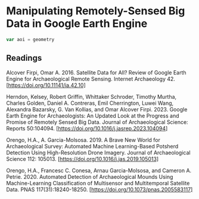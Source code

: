 # Manipulating Remotely-Sensed Big Data in Google Earth Engine

```JavaScript
var aoi = geometry
```

## Readings

Alcover Firpi, Omar A. 2016. Satellite Data for All? Review of Google Earth Engine 
for Archaeological Remote Sensing. Internet Archaeology 42. 
[https://doi.org/10.11141/ia.42.10]

Herndon, Kelsey, Robert Griffin, Whittaker Schroder, Timothy Murtha, Charles Golden,
Daniel A. Contreras, Emil Cherrington, Luwei Wang, Alexandra Bazarsky, G. Van Kollias,
and Omar Alcover Firpi. 2023. Google Earth Engine for Archaeologists: An Updated
Look at the Progress and Promise of Remotely Sensed Big Data. Journal of Archaeological
Science: Reports 50:104094. [https://doi.org/10.1016/j.jasrep.2023.104094]

Orengo, H.A., A. Garcia-Molsosa. 2019. A Brave New World for Archaeological Survey:
Automated Machine Learning-Based Potsherd Detection Using High-Resolution Drone Imagery. 
Journal of Archaeological Science 112: 105013. [https://doi.org/10.1016/j.jas.2019.105013]

Orengo, H.A., Francesc C. Conesa, Arnau Garcia-Molsosa, and Cameron A. Petrie. 2020.
Automated Detection of Archaeological Mounds Using Machine-Learning Classification of 
Multisensor and Multitemporal Satellite Data. PNAS 117(31):18240-18250.
[https://doi.org/10.1073/pnas.2005583117]